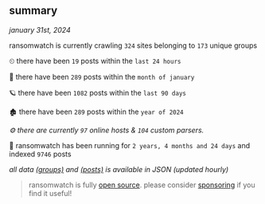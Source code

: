 
## summary
_january 31st, 2024_

ransomwatch is currently crawling `324` sites belonging to `173` unique groups

⏲ there have been `19` posts within the `last 24 hours`

🦈 there have been `289` posts within the `month of january`

🪐 there have been `1082` posts within the `last 90 days`

🏚 there have been `289` posts within the `year of 2024`

_⚙️ there are currently `97` online hosts & `104` custom parsers._

🦕 ransomwatch has been running for `2 years, 4 months and 24 days` and indexed `9746` posts

_all data  [(groups)](http://ransomwhat.telemetry.ltd/groups) and [(posts)](http://ransomwhat.telemetry.ltd/posts) is available in JSON (updated hourly)_

> ransomwatch is fully [open source](https://github.com/joshhighet/ransomwatch#ransomwatch--). please consider [sponsoring](https://github.com/sponsors/joshhighet) if you find it useful!
